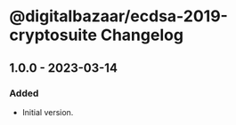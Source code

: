 # @digitalbazaar/ecdsa-2019-cryptosuite Changelog

## 1.0.0 - 2023-03-14

### Added
- Initial version.
